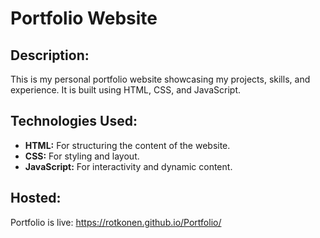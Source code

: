 # Portfolio Website

## Description:

This is my personal portfolio website showcasing my projects, skills, and experience. It is built using HTML, CSS, and JavaScript.

## Technologies Used:

- **HTML:** For structuring the content of the website.
- **CSS:** For styling and layout.
- **JavaScript:** For interactivity and dynamic content.

## Hosted:

Portfolio is live: https://rotkonen.github.io/Portfolio/
